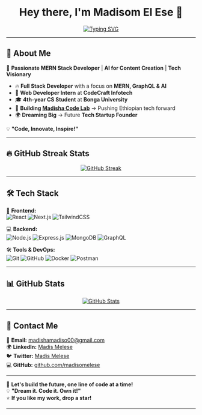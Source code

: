 <h1 align="center">Hey there, I'm Madisom El Ese 👋</h1>

<p align="center">
  <a href="https://github.com/madisomelese">
    <img src="https://readme-typing-svg.demolab.com?font=Fira+Code&size=22&pause=1000&color=F75C7E&center=true&vCenter=true&width=600&lines=🚀+Full+Stack+Developer;🔥+MERN+Stack+Enthusiast;🤖+AI+for+Content+Creation;🚀+Future+Tech+Startup+Founder;💡+Building+Madisha+Code+Lab" alt="Typing SVG" />
  </a>
</p>

---

## 🚀 About Me  
🎯 **Passionate MERN Stack Developer** | **AI for Content Creation** | **Tech Visionary**  

- 🔥 **Full Stack Developer** with a focus on **MERN, GraphQL & AI**  
- 🏢 **Web Developer Intern** at **CodeCraft Infotech**  
- 🎓 **4th-year CS Student** at **Bonga University**  
- 🚀 **Building [Madisha Code Lab](#)** → Pushing Ethiopian tech forward  
- 🌍 **Dreaming Big** → Future **Tech Startup Founder**  

💡 **"Code, Innovate, Inspire!"**  

---

## 🔥 GitHub Streak Stats  

<p align="center">
  <a href="https://github.com/madisomelese">
    <img src="https://github-readme-streak-stats.herokuapp.com/?user=madisomelese&theme=radical&hide_border=true" alt="GitHub Streak" />
  </a>
</p>

---

## 🛠️ Tech Stack  

🚀 **Frontend:**  
![React](https://img.shields.io/badge/React-20232A?style=for-the-badge&logo=react&logoColor=61DAFB)
![Next.js](https://img.shields.io/badge/Next.js-000000?style=for-the-badge&logo=next.js&logoColor=white)
![TailwindCSS](https://img.shields.io/badge/Tailwind_CSS-38B2AC?style=for-the-badge&logo=tailwind-css&logoColor=white)

💻 **Backend:**  
![Node.js](https://img.shields.io/badge/Node.js-43853D?style=for-the-badge&logo=node.js&logoColor=white)
![Express.js](https://img.shields.io/badge/Express.js-000000?style=for-the-badge&logo=express&logoColor=white)
![MongoDB](https://img.shields.io/badge/MongoDB-4EA94B?style=for-the-badge&logo=mongodb&logoColor=white)
![GraphQL](https://img.shields.io/badge/GraphQL-E10098?style=for-the-badge&logo=graphql&logoColor=white)

🛠 **Tools & DevOps:**  
![Git](https://img.shields.io/badge/Git-F05032?style=for-the-badge&logo=git&logoColor=white)
![GitHub](https://img.shields.io/badge/GitHub-171515?style=for-the-badge&logo=github&logoColor=white)
![Docker](https://img.shields.io/badge/Docker-2496ED?style=for-the-badge&logo=docker&logoColor=white)
![Postman](https://img.shields.io/badge/Postman-FF6C37?style=for-the-badge&logo=postman&logoColor=white)

---

## 📊 GitHub Stats  

<p align="center">
  <a href="https://github.com/madisomelese">
    <img src="https://github-readme-stats.vercel.app/api?username=madisomelese&show_icons=true&theme=radical&hide_border=true" alt="GitHub Stats" />
  </a>
</p>

---

## 📩 Contact Me  

📧 **Email:** [madishamadiso00@gmail.com](mailto:madishamadiso00@gmail.com)  
🌍 **LinkedIn:** [Madis Melese](https://www.linkedin.com/in/madiso-melese-b7198b305/)  
🐦 **Twitter:** [Madis Melese](https://twitter.com/madisomelese)  
💻 **GitHub:** [github.com/madisomelese](https://github.com/madisomelese)  

---

🚀 **Let's build the future, one line of code at a time!**  
💡 **"Dream it. Code it. Own it!"**  
⭐ **If you like my work, drop a star!**  

---

